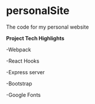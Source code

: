 # personalSite

The code for my personal website


**Project Tech Highlights**

-Webpack

-React Hooks

-Express server 

-Bootstrap

-Google Fonts

